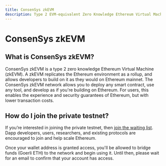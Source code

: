 ```yaml
---
title: ConsenSys zkEVM
description: Type 2 EVM-equivalent Zero Knowledge Ethereum Virtual Machine
---
```


# ConsenSys zkEVM

## What is ConsenSys zkEVM?

ConsenSys zkEVM is a type 2 zero knowledge Ethereum Virtual Machine (zkEVM). A zkEVM replicates
the Ethereum environment as a rollup, and allows developers to build on it as they would on Ethereum mainnet.
The ConsenSys zkEVM network allows you to deploy any smart contract, use any tool, and develop
as if you're building on Ethereum. For users, this enables the experience and security guarantees
of Ethereum, but with lower transaction costs.

## How do I join the private testnet?

If you’re interested in joining the private testnet, then [join the waiting list](https://www.infura.io/resources/network/consensys-zkevm-beta-signup).
Dapp developers, users, researchers, and existing protocols are encouraged to join and help scale Ethereum.

Once your wallet address is granted access, you'll be allowed to bridge funds (Goerli ETH) to the
network and begin using it. Until then, please wait for an email to confirm that your account has access.
